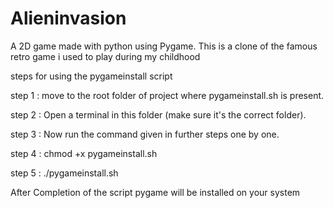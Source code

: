 # Alieninvasion
A 2D game made with python using Pygame.
This is a clone of the famous retro game i used to play during my childhood

steps for using the pygameinstall script

step 1 : move to the root folder of project where pygameinstall.sh is present.

step 2 : Open a terminal in this folder (make sure it's the correct folder).

step 3 : Now run the command given in further steps one by one.

step 4 : chmod +x pygameinstall.sh

step 5 : ./pygameinstall.sh


After Completion of the script pygame will be installed on your system
